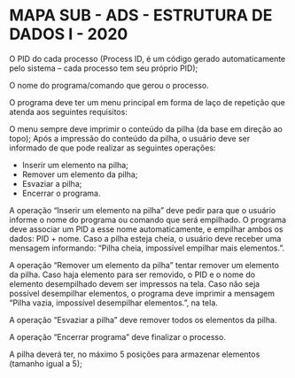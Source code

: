# MAPA SUB - ADS - ESTRUTURA DE DADOS I - 2020

O PID do cada processo (Process ID, é um código gerado automaticamente pelo sistema – cada processo tem seu próprio PID); 

O nome do programa/comando que gerou o processo.

O programa deve ter um menu principal em forma de laço de repetição que atenda aos seguintes requisitos:

O menu sempre deve imprimir o conteúdo da pilha (da base em direção ao topo);
Após a impressão do conteúdo da pilha, o usuário deve ser informado de que pode realizar as seguintes operações:
- Inserir um elemento na pilha;
- Remover um elemento da pilha;
- Esvaziar a pilha;
- Encerrar o programa.

A operação “Inserir um elemento na pilha” deve pedir para que o usuário informe o nome do programa ou comando que será empilhado. O programa deve associar um PID a esse nome automaticamente, e empilhar ambos os dados: PID + nome. 
Caso a pilha esteja cheia, o usuário deve receber uma mensagem informando: “Pilha cheia, impossível empilhar mais elementos.”.

A operação “Remover um elemento da pilha” tentar remover um elemento da pilha. Caso haja elemento para ser removido, o PID e o nome do elemento desempilhado devem ser impressos na tela. 
Caso não seja possível desempilhar elementos, o programa deve imprimir a mensagem “Pilha vazia, impossível desempilhar elementos.”, na tela.

A operação “Esvaziar a pilha” deve remover todos os elementos da pilha.

A operação “Encerrar programa” deve finalizar o processo.

A pilha deverá ter, no máximo 5 posições para armazenar elementos (tamanho igual a 5);

